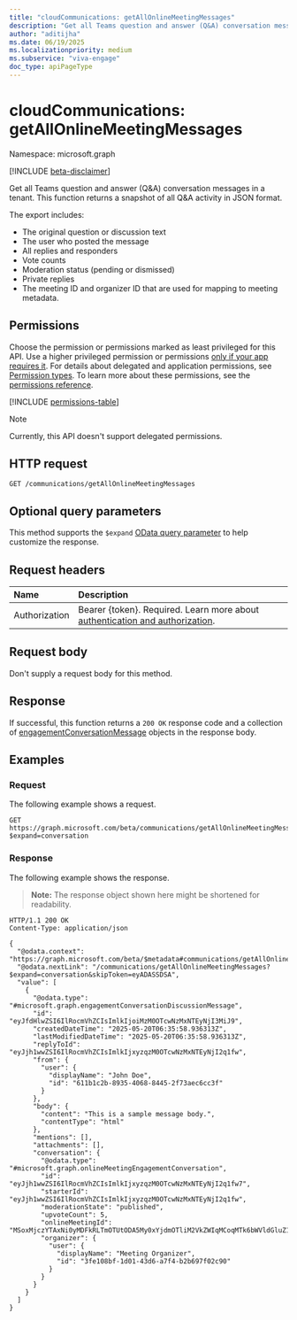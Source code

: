 ```yaml
---
title: "cloudCommunications: getAllOnlineMeetingMessages"
description: "Get all Teams question and answer (Q&A) conversation messages in a tenant."
author: "aditijha"
ms.date: 06/19/2025
ms.localizationpriority: medium
ms.subservice: "viva-engage"
doc_type: apiPageType
---
```


# cloudCommunications: getAllOnlineMeetingMessages

Namespace: microsoft.graph

[!INCLUDE [beta-disclaimer](../../includes/beta-disclaimer.md)]

Get all Teams question and answer (Q&A) conversation messages in a tenant. This function returns a snapshot of all Q&A activity in JSON format.

The export includes:
- The original question or discussion text
- The user who posted the message
- All replies and responders
- Vote counts
- Moderation status (pending or dismissed)
- Private replies
- The meeting ID and organizer ID that are used for mapping to meeting metadata.

## Permissions

Choose the permission or permissions marked as least privileged for this API. Use a higher privileged permission or permissions [only if your app requires it](/graph/permissions-overview#best-practices-for-using-microsoft-graph-permissions). For details about delegated and application permissions, see [Permission types](/graph/permissions-overview#permission-types). To learn more about these permissions, see the [permissions reference](/graph/permissions-reference).

<!-- {
  "blockType": "permissions",
  "name": "cloudcommunications-getallonlinemeetingmessages-permissions"
}
-->
[!INCLUDE [permissions-table](../includes/permissions/cloudcommunications-getallonlinemeetingmessages-permissions.md)]

>[!NOTE]
> Currently, this API doesn't support delegated permissions.

## HTTP request

<!-- {
  "blockType": "ignored"
}
-->
``` http
GET /communications/getAllOnlineMeetingMessages
```

## Optional query parameters

This method supports the `$expand` [OData query parameter](/graph/query-parameters) to help customize the response. 

## Request headers

|Name|Description|
|:---|:---|
|Authorization|Bearer {token}. Required. Learn more about [authentication and authorization](/graph/auth/auth-concepts).|

## Request body

Don't supply a request body for this method.

## Response

If successful, this function returns a `200 OK` response code and a collection of [engagementConversationMessage](../resources/engagementconversationmessage.md) objects in the response body. 

## Examples

### Request

The following example shows a request.
<!-- {
  "blockType": "request",
  "name": "cloudcommunicationsthis.getallonlinemeetingmessages"
}
-->
``` http
GET https://graph.microsoft.com/beta/communications/getAllOnlineMeetingMessages?$expand=conversation
```

### Response

The following example shows the response.
>**Note:** The response object shown here might be shortened for readability.
<!-- {
  "blockType": "response",
  "truncated": true,
  "@odata.type": "Collection(microsoft.graph.engagementConversationMessage)"
}
-->
``` http
HTTP/1.1 200 OK
Content-Type: application/json

{
  "@odata.context": "https://graph.microsoft.com/beta/$metadata#communications/getAllOnlineMeetingMessages",
  "@odata.nextLink": "/communications/getAllOnlineMeetingMessages?$expand=conversation&skipToken=eyADASSDSA",
  "value": [
    {
      "@odata.type": "#microsoft.graph.engagementConversationDiscussionMessage",
      "id": "eyJfdHlwZSI6IlRocmVhZCIsImlkIjoiMzM0OTcwNzMxNTEyNjI3MiJ9",
      "createdDateTime": "2025-05-20T06:35:58.936313Z",
      "lastModifiedDateTime": "2025-05-20T06:35:58.936313Z",
      "replyToId": "eyJjh1wwZSI6IlRocmVhZCIsImlkIjxyzqzM0OTcwNzMxNTEyNjI2q1fw",
      "from": {
        "user": {
          "displayName": "John Doe",
          "id": "611b1c2b-8935-4068-8445-2f73aec6cc3f"
        }
      },
      "body": {
        "content": "This is a sample message body.",
        "contentType": "html"
      },
      "mentions": [],
      "attachments": [],
      "conversation": {
        "@odata.type": "#microsoft.graph.onlineMeetingEngagementConversation",
        "id": "eyJjh1wwZSI6IlRocmVhZCIsImlkIjxyzqzM0OTcwNzMxNTEyNjI2q1fw7",
        "starterId": "eyJjh1wwZSI6IlRocmVhZCIsImlkIjxyzqzM0OTcwNzMxNTEyNjI2q1fw",
        "moderationState": "published",
        "upvoteCount": 5,
        "onlineMeetingId": "MSoxMjczYTAxNi0yMDFkRLTmOTUtODA5My0xYjdmOTliM2VkZWIqMCoqMTk6bWVldGluZ19aR1F3WTJZNE9XTXROekppWlMwME1XWTRMVGc0TWpBdE1BBXdOV1kzWlRsak9UTXlAdGhyZWFkLnYy",
        "organizer": {
          "user": {
            "displayName": "Meeting Organizer",
            "id": "3fe108bf-1d01-43d6-a7f4-b2b697f02c90"
          }
        }
      }
    }
  ]
}
```

